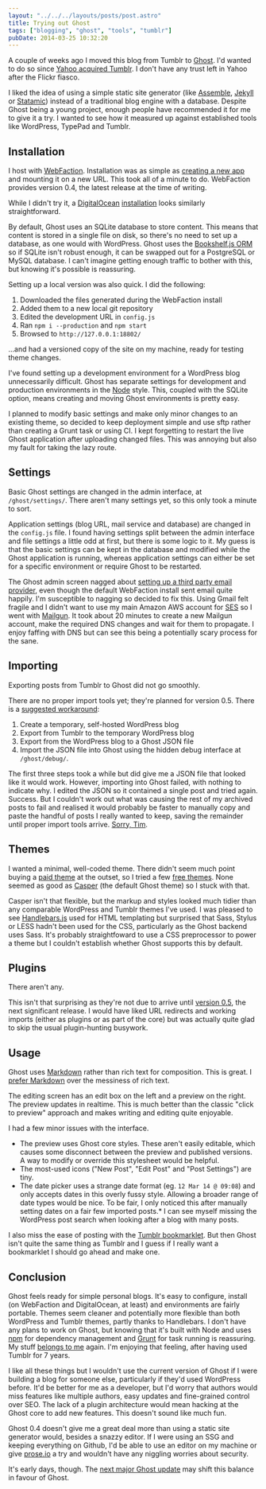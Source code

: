 ```yaml
---
layout: "../../../layouts/posts/post.astro"
title: Trying out Ghost
tags: ["blogging", "ghost", "tools", "tumblr"]
pubDate: 2014-03-25 10:32:20
---
```


A couple of weeks ago I moved this blog from Tumblr to [Ghost](https://ghost.org/). I'd wanted to do so since [Yahoo acquired Tumblr](http://www.theguardian.com/technology/2013/may/20/yahoo-tumblr-david-karp-marissa-mayer). I don't have any trust left in Yahoo after the Flickr fiasco.

I liked the idea of using a simple static site generator (like [Assemble](http://assemble.io/), [Jekyll](http://jekyllrb.com/) or [Statamic](http://www.statamic.com/)) instead of a traditional blog engine with a database. Despite Ghost being a young project, enough people have recommended it for me to give it a try. I wanted to see how it measured up against established tools like WordPress, TypePad and Tumblr.

## Installation

I host with [WebFaction](http://www.webfaction.com/?affiliate=angl). Installation was as simple as [creating a new app](https://blog.webfaction.com/2013/10/new-one-click-installers-node-js-and-ghost/) and mounting it on a new URL. This took all of a minute to do. WebFaction provides version 0.4, the latest release at the time of writing.

While I didn't try it, a [DigitalOcean](https://www.digitalocean.com/?refcode=9e9d47677a54) [installation](https://www.digitalocean.com/community/articles/how-to-use-the-digitalocean-ghost-application) looks similarly straightforward.

By default, Ghost uses an SQLite database to store content. This means that content is stored in a single file on disk, so there's no need to set up a database, as one would with WordPress. Ghost uses the [Bookshelf.js ORM](https://ghost.org/forum/installation/959-why-sqlite/) so if SQLite isn't robust enough, it can be swapped out for a PostgreSQL or MySQL database. I can't imagine getting enough traffic to bother with this, but knowing it's possible is reassuring.

Setting up a local version was also quick. I did the following:

1. Downloaded the files generated during the WebFaction install
2. Added them to a new local git repository
3. Edited the development URL in `config.js`
4. Ran `npm i --production` and `npm start`
5. Browsed to `http://127.0.0.1:18802/`

…and had a versioned copy of the site on my machine, ready for testing theme changes.

I've found setting up a development environment for a WordPress blog unnecessarily difficult. Ghost has separate settings for development and production environments in the [Node](http://nodejs.org/) style. This, coupled with the SQLite option, means creating and moving Ghost environments is pretty easy.

I planned to modify basic settings and make only minor changes to an existing theme, so decided to keep deployment simple and use sftp rather than creating a Grunt task or using CI. I kept forgetting to restart the live Ghost application after uploading changed files. This was annoying but also my fault for taking the lazy route.

## Settings

Basic Ghost settings are changed in the admin interface, at `/ghost/settings/`. There aren't many settings yet, so this only took a minute to sort.

Application settings (blog URL, mail service and database) are changed in the `config.js` file. I found having settings split between the admin interface and file settings a little odd at first, but there is some logic to it. My guess is that the basic settings can be kept in the database and modified while the Ghost application is running, whereas application settings can either be set for a specific environment or require Ghost to be restarted.

The Ghost admin screen nagged about [setting up a third party email provider](http://docs.ghost.org/mail/), even though the default WebFaction install sent email quite happily. I'm susceptible to nagging so decided to fix this. Using Gmail felt fragile and I didn't want to use my main Amazon AWS account for [SES](https://aws.amazon.com/ses/) so I went with [Mailgun](https://mailgun.com/). It took about 20 minutes to create a new Mailgun account, make the required DNS changes and wait for them to propagate. I enjoy faffing with DNS but can see this being a potentially scary process for the sane.

## Importing

Exporting posts from Tumblr to Ghost did not go smoothly.

There are no proper import tools yet; they're planned for version 0.5\. There is a [suggested workaround](http://www.ghostforbeginners.com/how-to-import-blog-posts-from-tumblr-to-ghost/):

1. Create a temporary, self-hosted WordPress blog
2. Export from Tumblr to the temporary WordPress blog
3. Export from the WordPress blog to a Ghost JSON file
4. Import the JSON file into Ghost using the hidden debug interface at `/ghost/debug/`.

The first three steps took a while but did give me a JSON file that looked like it would work. However, importing into Ghost failed, with nothing to indicate why. I edited the JSON so it contained a single post and tried again. Success. But I couldn't work out what was causing the rest of my archived posts to fail and realised it would probably be faster to manually copy and paste the handful of posts I really wanted to keep, saving the remainder until proper import tools arrive. [Sorry, Tim](http://www.w3.org/Provider/Style/URI.html).

## Themes

I wanted a minimal, well-coded theme. There didn't seem much point buying a [paid theme](http://marketplace.ghost.org/themes/paid/) at the outset, so I tried a few [free themes](http://marketplace.ghost.org/themes/free/). None seemed as good as [Casper](https://github.com/TryGhost/Casper) (the default Ghost theme) so I stuck with that.

Casper isn't that flexible, but the markup and styles looked much tidier than any comparable WordPress and Tumblr themes I've used. I was pleased to see [Handlebars.js](http://handlebarsjs.com/) used for HTML templating but surprised that Sass, Stylus or LESS hadn't been used for the CSS, particularly as the Ghost backend uses Sass. It's probably straightfoward to use a CSS preprocessor to power a theme but I couldn't establish whether Ghost supports this by default.

## Plugins

There aren't any.

This isn't that surprising as they're not due to arrive until [version 0.5](https://github.com/TryGhost/Ghost/wiki/Roadmap), the next significant release. I would have liked URL redirects and working imports (either as plugins or as part of the core) but was actually quite glad to skip the usual plugin-hunting busywork.

## Usage

Ghost uses [Markdown](http://docs.ghost.org/usage/writing/) rather than rich text for composition. This is great. I [prefer Markdown](http://brettterpstra.com/2011/08/31/why-markdown-a-two-minute-explanation/) over the messiness of rich text.

The editing screen has an edit box on the left and a preview on the right. The preview updates in realtime. This is much better than the classic "click to preview" approach and makes writing and editing quite enjoyable.

I had a few minor issues with the interface.

- The preview uses Ghost core styles. These aren't easily editable, which causes some disconnect between the preview and published versions. A way to modify or override this stylesheet would be helpful.
- The most-used icons ("New Post", "Edit Post" and "Post Settings") are tiny.
- The date picker uses a strange date format (eg. `12 Mar 14 @ 09:08`) and only accepts dates in this overly fussy style. Allowing a broader range of date types would be nice. To be fair, I only noticed this after manually setting dates on a fair few imported posts.\* I can see myself missing the WordPress post search when looking after a blog with many posts.

I also miss the ease of posting with the [Tumblr bookmarklet](https://www.tumblr.com/apps). But then Ghost isn't quite the same thing as Tumblr and I guess if I really want a bookmarklet I should go ahead and make one.

## Conclusion

Ghost feels ready for simple personal blogs. It's easy to configure, install (on WebFaction and DigitalOcean, at least) and environments are fairly portable. Themes seem cleaner and potentially more flexible than both WordPress and Tumblr themes, partly thanks to Handlebars. I don't have any plans to work on Ghost, but knowing that it's built with Node and uses [npm](https://www.npmjs.org/) for dependency management and [Grunt](http://gruntjs.com/) for task running is reassuring. My stuff [belongs to me](http://indiewebcamp.com/) again. I'm enjoying that feeling, after having used Tumblr for 7 years.

I like all these things but I wouldn't use the current version of Ghost if I were building a blog for someone else, particularly if they'd used WordPress before. It'd be better for me as a developer, but I'd worry that authors would miss features like multiple authors, easy updates and fine-grained control over SEO. The lack of a plugin architecture would mean hacking at the Ghost core to add new features. This doesn't sound like much fun.

Ghost 0.4 doesn't give me a great deal more than using a static site generator would, besides a snazzy editor. If I were using an SSG and keeping everything on Github, I'd be able to use an editor on my machine or give [prose.io](http://prose.io/) a try and wouldn't have any niggling worries about security.

It's early days, though. The [next major Ghost update](https://github.com/TryGhost/Ghost/wiki/Roadmap) may shift this balance in favour of Ghost.
